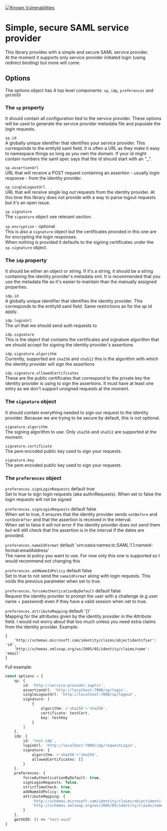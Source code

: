 [![Known Vulnerabilities](https://snyk.io/test/github/Zaptic/saml/badge.svg?targetFile=package.json)](https://snyk.io/test/github/Zaptic/saml?targetFile=package.json)

# Simple, secure SAML service provider

This library provides with a simple and secure SAML service provider.  
At the moment it supports only service provider initiated login (using redirect binding) but more will come.

## Options

The options object has 4 top level components:
`sp`, `idp`, `preferences` and `getUUID`

### The `sp` property

It should contain all configuration tied to the service provider.
These options will be used to generate the service provider metadata file and populate the login requests.

`sp.id`  
A globally unique identifier that identifies your service provider. This corresponds to the entityId saml field.
It is often a URL as they make it easy to namespace things so long as you own the domain.
If your id might contain numbers the saml spec says that the id should start with an "\_".

`sp.assertionUrl`  
URL that will receive a POST request containing an assertion - usually login response - from the identity provider.

`sp.singleLogoutUrl`  
URL that will receive single log out requests from the identity provider.
At this time this library does not provide with a way to parse logout requests but it's an open issue.

`sp.signature`  
The `signature` object see relevant section.

`sp.encryption` - optional  
This is also a `signature` object but the certificates provided in this one are for encrypting the login responses.  
When nothing is provided it defaults to the signing certificates under the `sp.signature` object.

### The `idp` property

It should be either an object or string.
If it's a string, it should be a string containing the identity provider's metadata xml.
It is recommended that you use the metadata file as it's easier to maintain than the manually assigned properties.

`idp.id`  
A globally unique identifier that identifies the identity provider. This corresponds to the entityId saml field.
Same restrictions as for the sp id apply.

`idp.loginUrl`  
The url that we should send auth requests to

`idp.signature`  
This is the object that contains the certificates and signature algorithm that we should accept for signing the
identity provider's assertions

`idp.signature.algorithm`  
Currently, supported are `sha256` and `sha512` this is the algorithm with which the identity provider will sign the
assertions

`idp.signature.allowedCertificates`  
These are the public certificates that correspond to the private key the identity provider is using to sign the
assertions. It must have at least one entry as we don't support unsigned requests at the moment.

### The `signature` object

It should contain everything needed to sign our request to the identity provider.
Because we are trying to be secure by default, this is not optional.

`signature.algorithm`  
The signing algorithm to use. Only `sha256` and `sha512` are supported at the moment.

`signature.certificate`  
The pem encoded public key used to sign your requests.

`signature.key`  
The pem encoded public key used to sign your requests.

### The `preferences` object

`preferences.signLoginRequests` default true  
Set to true to sign login requests (aka authnRequests). When set to false the login requests will not be signed

`preferences.signLoginRequests` default false  
When set to true, it ensures that the identity provider sends `notBefore` and `notOnOrAfter` and that the assertion
is received in the interval.  
When set to false it will not error if the identity provider does not send them but will still check that the assertion
is in the interval if the dates are provided.

`preferences.nameIdFormat` default 'urn:oasis:names:tc:SAML:1.1:nameid-format:emailAddress'  
The name id policy you want to use. For now only this one is supported so I would recommend not changing this

`preferences.addNameIdPolicy` default false  
Set to true to not send the `nameIdFormat` along with login requests. This voids the previous parameter when set to true.

`preferences.forceAuthenticationByDefault` default false  
Request the identity provider to prompt the user with a challenge (e.g user name + password) even if they have a valid
session when set to true.

`preferences.attributeMapping` default '{}'  
Mapping for the attributes given by the identity provider in the Attribute field. I would not worry about that too much
unless you need extra claims from the identity provider.
Example:

```
{
    'http://schemas.microsoft.com/identity/claims/objectidentifier': 'id',
    'http://schemas.xmlsoap.org/ws/2005/05/identity/claims/name': 'email'
}
```

Full example:

```typescript
const options = {
    sp: {
        id: 'http://service-provider.zaptic',
        assertionUrl: 'http://localhost:7000/sp/login',
        singleLogoutUrl: 'http://localhost:7000/sp/logout',
        signature: [
            {
                algorithm: <'sha256'>'sha256',
                certificate: testCert,
                key: testKey
            }
        ]
    },
    idp: {
        id: 'test-idp',
        loginUrl: 'http://localhost:7000/idp/requestLogin',
        signature: {
            algorithm: <'sha256'>'sha256',
            allowedCertificates: []
        }
    },
    preferences: {
        forceAuthenticationByDefault: true,
        signLoginRequests: false,
        strictTimeCheck: true,
        addNameIdPolicy: true,
        attributeMapping: {
            'http://schemas.microsoft.com/identity/claims/objectidentifier': 'id',
            'http://schemas.xmlsoap.org/ws/2005/05/identity/claims/name': 'email'
        }
    },
    getUUID: () => 'test-uuid'
}
```
